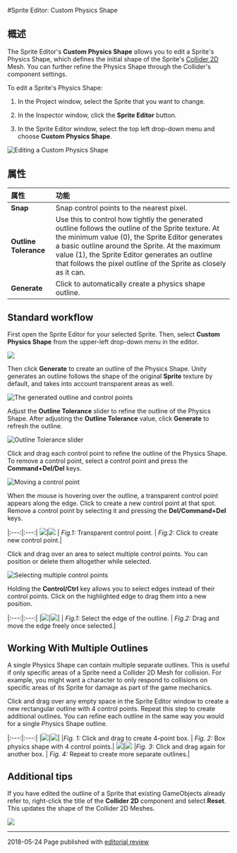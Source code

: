 #Sprite Editor: Custom Physics Shape

## 概述

The Sprite Editor's __Custom Physics Shape__ allows you to edit a Sprite's Physics Shape, which defines the initial shape of the Sprite's [Collider 2D](Collider2D.html) Mesh. You can further refine the Physics Shape through the Collider's component settings.

To edit a Sprite's Physics Shape:

1. In the Project window, select the Sprite that you want to change. 

2. In the Inspector window, click the __Sprite Editor__ button.

3. In the Sprite Editor window, select the top left drop-down menu and choose __Custom Physics Shape__.


![Editing a __Custom Physics Shape__](../uploads/Main/2D_CustomPS_image_0.png)

## 属性

|**属性**|**功能**|
|:---|:---|
|**Snap**|Snap control points to the nearest pixel.|
|**Outline Tolerance**|Use this to control how tightly the generated outline follows the outline of the Sprite texture. At the minimum value (0), the Sprite Editor generates a basic outline around the Sprite. At the maximum value (1), the Sprite Editor generates an outline that follows the pixel outline of the Sprite as closely as it can.|
|**Generate**|Click to automatically create a physics shape outline.|

## Standard workflow

First open the Sprite Editor for your selected Sprite. Then, select __Custom Physics Shape__ from the upper-left drop-down menu in the editor.

![](../uploads/Main/2D_CustomPS_image_1.png)

Then click **Generate** to create an outline of the Physics Shape. Unity generates an outline follows the shape of the original **Sprite** texture by default, and takes into account transparent areas as well.

![The generated outline and control points](../uploads/Main/2D_CustomPS_image_2.png)

Adjust the **Outline Tolerance** slider to refine the outline of the Physics Shape. After adjusting the **Outline Tolerance** value, click **Generate** to refresh the outline.

![Outline Tolerance slider](../uploads/Main/2D_CustomPS_image_3.png)

Click and drag each control point to refine the outline of the Physics Shape. To remove a control point, select a control point and press the **Command+Del/Del** keys. 

![Moving a control point](../uploads/Main/2D_CustomPS_image_4.png)

When the mouse is hovering over the outline, a transparent control point appears along the edge. Click to create a new control point at that spot. Remove a control point by selecting it and pressing the **Del/Command+Del** keys.

|:---:|:---:|
![](../uploads/Main/2D_CustomPS_image_5.png)|![](../uploads/Main/2D_CustomPS_image_6.png)
| *Fig.1:* Transparent control point. | *Fig.2:* Click to create new control point.|

Click and drag over an area to select multiple control points. You can position or delete them altogether while selected.

![Selecting multiple control points](../uploads/Main/2D_CustomPS_image_7.png)

Holding the **Control/Ctrl** key allows you to select edges instead of their control points. Click on the highlighted edge to drag them into a new position.

|:---:|:---:|
|![](../uploads/Main/2D_CustomPS_image_8.png)|![](../uploads/Main/2D_CustomPS_image_9.png)|
| *Fig.1:* Select the edge of the outline. | *Fig.2:* Drag and move the edge freely once selected.|

## Working With Multiple Outlines

A single Physics Shape can contain multiple separate outlines. This is useful if only specific areas of a Sprite need a Collider 2D Mesh for collision. For example, you might want a character to only respond to  collisions on specific areas of its Sprite for damage as part of the game mechanics.

Click and drag over any empty space in the Sprite Editor window to create a new rectangular outline with 4 control points. Repeat this step to create additional outlines. You can refine each outline in the same way you would for a single Physics Shape outline.

|:---:|:---:|
|![](../uploads/Main/2D_CustomPS_image_10.png)|![](../uploads/Main/2D_CustomPS_image_11.png)|
|*Fig. 1:* Click and drag to create 4-point box. | *Fig. 2:* Box physics shape with 4 control points.|
![](../uploads/Main/2D_CustomPS_image_12.png)|![](../uploads/Main/2D_CustomPS_image_13.png)
|*Fig. 3:* Click and drag again for another box. | *Fig. 4:* Repeat to create more separate outlines.|

## Additional tips

If you have edited the outline of a Sprite that existing GameObjects already refer to, right-click the title of the **Collider 2D** component and select **Reset**. This updates the shape of the Collider 2D Meshes. 

![](../uploads/Main/2D_CustomPS_image_14.png)

---

<span class="page-edit"> 2018-05-24  Page published with [editorial review](DocumentationEditorialReview.html)
</span>
